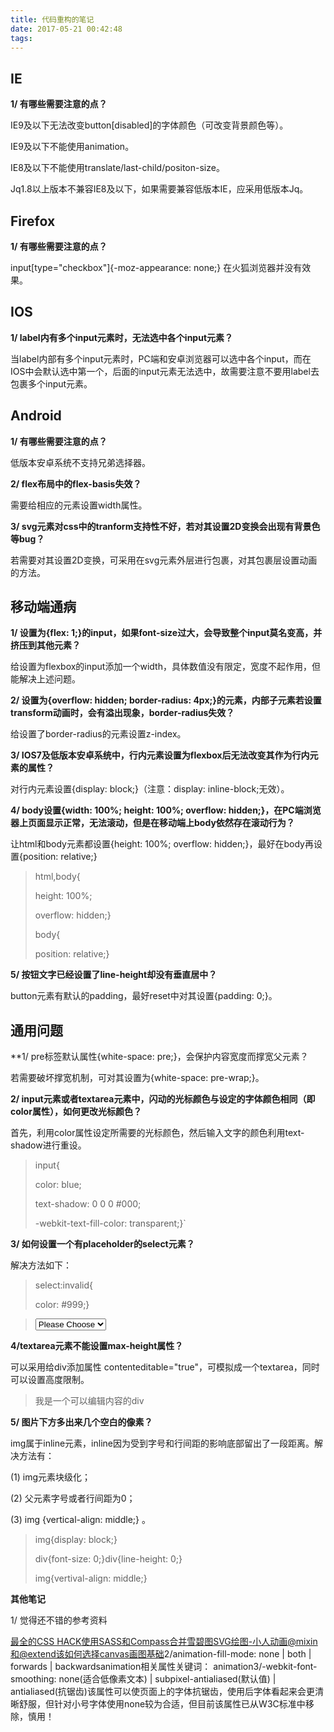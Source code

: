```yaml
---
title: 代码重构的笔记
date: 2017-05-21 00:42:48
tags:
---
```


## IE

**1/ 有哪些需要注意的点？**

IE9及以下无法改变button[disabled]的字体颜色（可改变背景颜色等）。

IE9及以下不能使用animation。

IE8及以下不能使用translate/last-child/positon-size。

Jq1.8以上版本不兼容IE8及以下，如果需要兼容低版本IE，应采用低版本Jq。



## Firefox

**1/ 有哪些需要注意的点？**

input[type="checkbox"]{-moz-appearance: none;}  在火狐浏览器并没有效果。

## IOS

**1/ label内有多个input元素时，无法选中各个input元素？**

当label内部有多个input元素时，PC端和安卓浏览器可以选中各个input，而在IOS中会默认选中第一个，后面的input元素无法选中，故需要注意不要用label去包裹多个input元素。



## Android

**1/ 有哪些需要注意的点？**

低版本安卓系统不支持兄弟选择器。

**2/ flex布局中的flex-basis失效？**

需要给相应的元素设置width属性。

**3/ svg元素对css中的tranform支持性不好，若对其设置2D变换会出现有背景色等bug？**

若需要对其设置2D变换，可采用在svg元素外层进行包裹，对其包裹层设置动画的方法。



## 移动端通病

**1/ 设置为{flex: 1;}的input，如果font-size过大，会导致整个input莫名变高，并挤压到其他元素？**

给设置为flexbox的input添加一个width，具体数值没有限定，宽度不起作用，但能解决上述问题。

**2/ 设置为{overflow: hidden; border-radius: 4px;}的元素，内部子元素若设置transform动画时，会有溢出现象，border-radius失效？**

给设置了border-radius的元素设置z-index。

**3/ IOS7及低版本安卓系统中，行内元素设置为flexbox后无法改变其作为行内元素的属性？**

对行内元素设置{display: block;}（注意：display: inline-block;无效）。

**4/ body设置{width: 100%; height: 100%; overflow: hidden;}，在PC端浏览器上页面显示正常，无法滚动，但是在移动端上body依然存在滚动行为？**

让html和body元素都设置{height: 100%; overflow: hidden;}，最好在body再设置{position: relative;}

> html,body{
>
>  height: 100%;
>
>  overflow: hidden;}
>
> body{
>
>  position: relative;}

**5/ 按钮文字已经设置了line-height却没有垂直居中？**

button元素有默认的padding，最好reset中对其设置{padding: 0;}。

## 通用问题

**1/ pre标签默认属性{white-space: pre;}，会保护内容宽度而撑宽父元素？

若需要破坏撑宽机制，可对其设置为{white-space: pre-wrap;}。

**2/ input元素或者textarea元素中，闪动的光标颜色与设定的字体颜色相同（即color属性），如何更改光标颜色？**

首先，利用color属性设定所需要的光标颜色，然后输入文字的颜色利用text-shadow进行重设。

> input{
>
>  color: blue;  <!-- 光标颜色 -->
>
>  text-shadow: 0 0 0 #000;  <!-- 输入字体颜色 -->
>
>  -webkit-text-fill-color: transparent;}`

**3/ 如何设置一个有placeholder的select元素？**

解决方法如下：

> select:invalid{
>
> color: #999;}

>  <select required>
>
> <option value="" disabled selected hidden>Please Choose</option> 

   

**4/textarea元素不能设置max-height属性？**

可以采用给div添加属性 contenteditable="true"，可模拟成一个textarea，同时可以设置高度限制。

> <div contenteditable="true" style="max-height: 100px;">
>
>  我是一个可以编辑内容的div
>
> </div>  

**5/ 图片下方多出来几个空白的像素？**

img属于inline元素，inline因为受到字号和行间距的影响底部留出了一段距离。解决方法有： 

(1) img元素块级化； 

(2) 父元素字号或者行间距为0； 

(3) img {vertical-align: middle;} 。

> img{display: block;}
>
> div{font-size: 0;}div{line-height: 0;}
>
> img{vertival-align: middle;}

**其他笔记**

1/ 觉得还不错的参考资料

[最全的CSS HACK](http://dwz.cn/4p8xOQ)[使用SASS和Compass合并雪碧图](http://www.cnblogs.com/xljzlw/p/4769706.html)[SVG绘图-小人动画](http://www.webhek.com/draw-a-stickman/)[@mixin和@extend该如何选择](http://dwz.cn/4p8wDr)[canvas画图基础](http://dwz.cn/4p99ij)2/animation-fill-mode: none | both | forwards | backwardsanimation相关属性关键词： animation3/-webkit-font-smoothing: none(适合低像素文本) | subpixel-antialiased(默认值) | antialiased(抗锯齿)该属性可以使页面上的字体抗锯齿，使用后字体看起来会更清晰舒服，但针对小号字体使用none较为合适，但目前该属性已从W3C标准中移除，慎用！



 